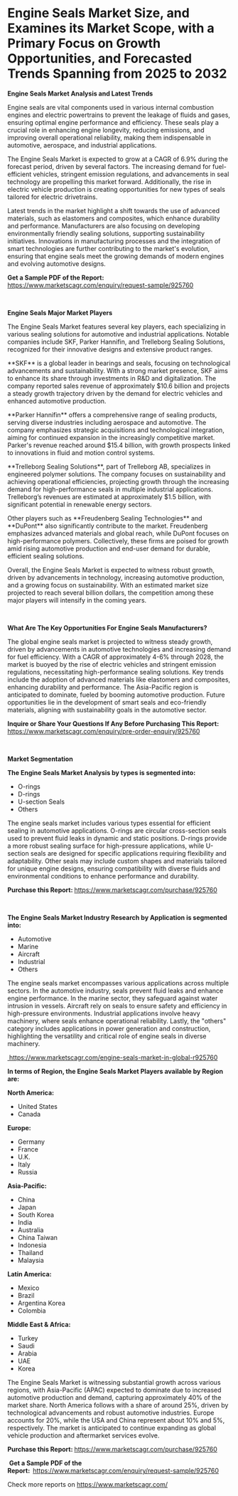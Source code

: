 <p><h1>Engine Seals Market Size, and Examines its Market Scope, with a Primary Focus on Growth Opportunities, and Forecasted Trends Spanning from 2025 to 2032</h1></p><p><strong>Engine Seals Market Analysis and Latest Trends</strong></p>
<p><p>Engine seals are vital components used in various internal combustion engines and electric powertrains to prevent the leakage of fluids and gases, ensuring optimal engine performance and efficiency. These seals play a crucial role in enhancing engine longevity, reducing emissions, and improving overall operational reliability, making them indispensable in automotive, aerospace, and industrial applications.</p><p>The Engine Seals Market is expected to grow at a CAGR of 6.9% during the forecast period, driven by several factors. The increasing demand for fuel-efficient vehicles, stringent emission regulations, and advancements in seal technology are propelling this market forward. Additionally, the rise in electric vehicle production is creating opportunities for new types of seals tailored for electric drivetrains. </p><p>Latest trends in the market highlight a shift towards the use of advanced materials, such as elastomers and composites, which enhance durability and performance. Manufacturers are also focusing on developing environmentally friendly sealing solutions, supporting sustainability initiatives. Innovations in manufacturing processes and the integration of smart technologies are further contributing to the market's evolution, ensuring that engine seals meet the growing demands of modern engines and evolving automotive designs.</p></p>
<p><strong>Get a Sample PDF of the Report:&nbsp;</strong> <a href="https://www.marketscagr.com/enquiry/request-sample/925760?utm_campaign=3224&utm_medium=2&utm_source=Github&utm_content=ia&utm_term=09042025&utm_id=engine-seals">https://www.marketscagr.com/enquiry/request-sample/925760</a></p>
<p>&nbsp;</p>
<p><strong>Engine Seals Major Market Players</strong></p>
<p><p>The Engine Seals Market features several key players, each specializing in various sealing solutions for automotive and industrial applications. Notable companies include SKF, Parker Hannifin, and Trelleborg Sealing Solutions, recognized for their innovative designs and extensive product ranges.</p><p>**SKF** is a global leader in bearings and seals, focusing on technological advancements and sustainability. With a strong market presence, SKF aims to enhance its share through investments in R&D and digitalization. The company reported sales revenue of approximately $10.6 billion and projects a steady growth trajectory driven by the demand for electric vehicles and enhanced automotive production.</p><p>**Parker Hannifin** offers a comprehensive range of sealing products, serving diverse industries including aerospace and automotive. The company emphasizes strategic acquisitions and technological integration, aiming for continued expansion in the increasingly competitive market. Parker's revenue reached around $15.4 billion, with growth prospects linked to innovations in fluid and motion control systems.</p><p>**Trelleborg Sealing Solutions**, part of Trelleborg AB, specializes in engineered polymer solutions. The company focuses on sustainability and achieving operational efficiencies, projecting growth through the increasing demand for high-performance seals in multiple industrial applications. Trelleborg’s revenues are estimated at approximately $1.5 billion, with significant potential in renewable energy sectors.</p><p>Other players such as **Freudenberg Sealing Technologies** and **DuPont** also significantly contribute to the market. Freudenberg emphasizes advanced materials and global reach, while DuPont focuses on high-performance polymers. Collectively, these firms are poised for growth amid rising automotive production and end-user demand for durable, efficient sealing solutions.</p><p>Overall, the Engine Seals Market is expected to witness robust growth, driven by advancements in technology, increasing automotive production, and a growing focus on sustainability. With an estimated market size projected to reach several billion dollars, the competition among these major players will intensify in the coming years.</p></p>
<p>&nbsp;</p>
<p><strong>What Are The Key Opportunities For Engine Seals Manufacturers?</strong></p>
<p><p>The global engine seals market is projected to witness steady growth, driven by advancements in automotive technologies and increasing demand for fuel efficiency. With a CAGR of approximately 4-6% through 2028, the market is buoyed by the rise of electric vehicles and stringent emission regulations, necessitating high-performance sealing solutions. Key trends include the adoption of advanced materials like elastomers and composites, enhancing durability and performance. The Asia-Pacific region is anticipated to dominate, fueled by booming automotive production. Future opportunities lie in the development of smart seals and eco-friendly materials, aligning with sustainability goals in the automotive sector.</p></p>
<p><strong>Inquire or Share Your Questions If Any Before Purchasing This Report:</strong> <a href="https://www.marketscagr.com/enquiry/pre-order-enquiry/925760?utm_campaign=3224&utm_medium=2&utm_source=Github&utm_content=ia&utm_term=09042025&utm_id=engine-seals">https://www.marketscagr.com/enquiry/pre-order-enquiry/925760</a></p>
<p>&nbsp;</p>
<p><strong>Market Segmentation</strong></p>
<p><strong>The Engine Seals Market Analysis by types is segmented into:</strong></p>
<p><ul><li>O-rings</li><li>D-rings</li><li>U-section Seals</li><li>Others</li></ul></p>
<p><p>The engine seals market includes various types essential for efficient sealing in automotive applications. O-rings are circular cross-section seals used to prevent fluid leaks in dynamic and static positions. D-rings provide a more robust sealing surface for high-pressure applications, while U-section seals are designed for specific applications requiring flexibility and adaptability. Other seals may include custom shapes and materials tailored for unique engine designs, ensuring compatibility with diverse fluids and environmental conditions to enhance performance and durability.</p></p>
<p><strong>Purchase this Report:&nbsp;</strong><a href="https://www.marketscagr.com/purchase/925760?utm_campaign=3224&utm_medium=2&utm_source=Github&utm_content=ia&utm_term=09042025&utm_id=engine-seals">https://www.marketscagr.com/purchase/925760</a></p>
<p>&nbsp;</p>
<p><strong>The Engine Seals Market Industry Research by Application is segmented into:</strong></p>
<p><ul><li>Automotive</li><li>Marine</li><li>Aircraft</li><li>Industrial</li><li>Others</li></ul></p>
<p><p>The engine seals market encompasses various applications across multiple sectors. In the automotive industry, seals prevent fluid leaks and enhance engine performance. In the marine sector, they safeguard against water intrusion in vessels. Aircraft rely on seals to ensure safety and efficiency in high-pressure environments. Industrial applications involve heavy machinery, where seals enhance operational reliability. Lastly, the "others" category includes applications in power generation and construction, highlighting the versatility and critical role of engine seals in diverse machinery.</p></p>
<p><a href="https://www.marketscagr.com/engine-seals-market-in-global-r925760?utm_campaign=3224&utm_medium=2&utm_source=Github&utm_content=ia&utm_term=09042025&utm_id=engine-seals">&nbsp;https://www.marketscagr.com/engine-seals-market-in-global-r925760</a></p>
<p><strong>In terms of Region, the Engine Seals Market Players available by Region are:</strong></p>
<p>
    <p> <strong> North America: </strong>
        <ul>
            <li>United States</li>
            <li>Canada</li>
        </ul>
        </p> 
    <p> <strong> Europe: </strong>
        <ul>
            <li>Germany</li>
            <li>France</li>
            <li>U.K.</li>
            <li>Italy</li>
            <li>Russia</li>
        </ul>
        </p> 
    <p> <strong> Asia-Pacific: </strong>
        <ul>
            <li>China</li>
            <li>Japan</li>
            <li>South Korea</li>
            <li>India</li>
            <li>Australia</li>
            <li>China Taiwan</li>
            <li>Indonesia</li>
            <li>Thailand</li>
            <li>Malaysia</li>
        </ul>
        </p> 
    <p> <strong> Latin America: </strong>
        <ul>
            <li>Mexico</li>
            <li>Brazil</li>
            <li>Argentina Korea</li>
            <li>Colombia</li>
        </ul>
        </p> 
    <p> <strong> Middle East & Africa: </strong>
        <ul>
            <li>Turkey</li>
            <li>Saudi</li>
            <li>Arabia</li>
            <li>UAE</li>
            <li>Korea</li>
        </ul>
    </p>
    </p>
<p><p>The Engine Seals Market is witnessing substantial growth across various regions, with Asia-Pacific (APAC) expected to dominate due to increased automotive production and demand, capturing approximately 40% of the market share. North America follows with a share of around 25%, driven by technological advancements and robust automotive industries. Europe accounts for 20%, while the USA and China represent about 10% and 5%, respectively. The market is anticipated to continue expanding as global vehicle production and aftermarket services evolve.</p></p>
<p><strong>Purchase this Report: </strong><a href="https://www.marketscagr.com/purchase/925760?utm_campaign=3224&utm_medium=2&utm_source=Github&utm_content=ia&utm_term=09042025&utm_id=engine-seals">https://www.marketscagr.com/purchase/925760</a></p>
<p>&nbsp;<strong>Get a Sample PDF of the Report:&nbsp;&nbsp;</strong><a href="https://www.marketscagr.com/enquiry/request-sample/925760?utm_campaign=3224&utm_medium=2&utm_source=Github&utm_content=ia&utm_term=09042025&utm_id=engine-seals">https://www.marketscagr.com/enquiry/request-sample/925760</a></p>
<p><strong></strong></p>
<p>Check more reports on <a href="https://www.marketscagr.com/?utm_campaign=3224&utm_medium=2&utm_source=Github&utm_content=ia&utm_term=09042025&utm_id=engine-seals">https://www.marketscagr.com/</a></p>